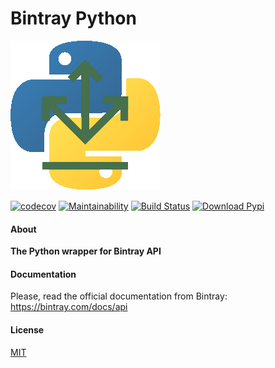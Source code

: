 # Bintray Python

![logo](logo.png)


[![codecov](https://codecov.io/gh/uilianries/bintray-python/branch/master/graph/badge.svg)](https://codecov.io/gh/uilianries/bintray-python)
[![Maintainability](https://api.codeclimate.com/v1/badges/eb7ea878f71e2a464172/maintainability)](https://codeclimate.com/github/uilianries/bintray-python/maintainability)
[![Build Status](https://travis-ci.com/uilianries/bintray-python.svg?branch=master)](https://travis-ci.com/uilianries/bintray-python)
[![Download Pypi](https://img.shields.io/badge/pypi-download-blue.svg)](https://pypi.org/manage/project/bincrafters-conventions)


#### About

**The Python wrapper for Bintray API**

#### Documentation

Please, read the official documentation from Bintray: https://bintray.com/docs/api

#### License
[MIT](LICENSE)
